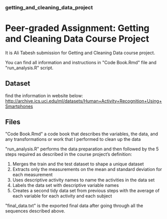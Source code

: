 ### getting_and_cleaning_data_project

# Peer-graded Assignment: Getting and Cleaning Data Course Project

It is Ali Tabesh submission for Getting and Cleaning Data course project. 


You can find all information and instructions in "Code Book.Rmd" file and "run_analysis.R" script.

## Dataset
find the information in website below:
http://archive.ics.uci.edu/ml/datasets/Human+Activity+Recognition+Using+Smartphones

## Files

"Code Book.Rmd" a code book that describes the variables, the data, and any transformations or work that I performed to clean up the data

"run_analysis.R" performs the data preparation and then followed by the 5 steps required as described in the course project’s definition:

1.	Merges the train and the test dataset to shape a unique dataset
2.	Extracts only the measurements on the mean and standard deviation for each measurement
3.	Uses descriptive activity names to name the activities in the data set
4.	Labels the data set with descriptive variable names
5.	Creates a second tidy data set from previous steps with the average of each variable for each activity and each subject 


"final_data.txt" is the exported final data after going through all the sequences described above.